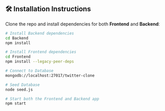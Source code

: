 ## 🛠 Installation Instructions

Clone the repo and install dependencies for both **Frontend** and **Backend**:

```bash
# Install Backend dependencies
cd Backend
npm install

# Install Frontend dependencies
cd Frontend
npm install --legacy-peer-deps

# Connect to Database
mongodb://localhost:27017/twitter-clone

# Seed Database
node seed.js

# Start both the Frontend and Backend app
npm start
```
